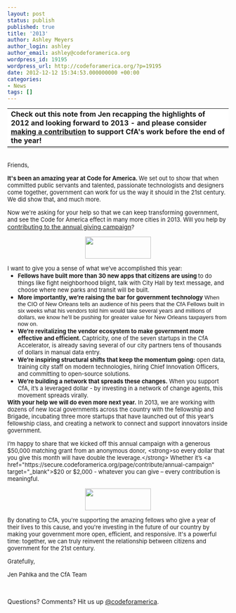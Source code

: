 ```yaml
---
layout: post
status: publish
published: true
title: '2013'
author: Ashley Meyers
author_login: ashley
author_email: ashley@codeforamerica.org
wordpress_id: 19195
wordpress_url: http://codeforamerica.org/?p=19195
date: 2012-12-12 15:34:53.000000000 +00:00
categories:
- News
tags: []
---
```

<table style="margin-top: 10px; margin-bottom: 30px; border-bottom: 3px solid #ccc; border-top: 0px solid #ccc;" width="100%" border="0" cellspacing="0" cellpadding="20">
<tbody>
<tr style="text-align: left; background-color: #ffffff;">
<td><strong>Check out this note from Jen recapping the highlights of 2012 and looking forward to 2013 - and please consider <a href="http://www.codeforamerica.org/donate" target="_blank">making a contribution</a> to support CfA's work before the end of the year!</strong></td>
</tr>
</tbody>
</table>
<span style="font-size: small;">Friends,</span>

<span style="font-size: small;"><strong>It's been an amazing year at Code for America. </strong>We set out to show that when committed public servants and talented, passionate technologists and designers come together, government can work for us the way it should in the 21st century. We did show that, and much more.</span>

<span style="font-size: small;">Now we're asking for your help so that we can keep transforming government, and see the Code for America effect in many more cities in 2013. Will you help by </span><a href="https://secure.codeforamerica.org/page/contribute/annual-campaign" target="_blank">contributing to the annual giving campaign</a><span style="font-size: small;">?</span>
<p style="text-align: center;"><span style="font-size: small;"><a href="https://secure.codeforamerica.org/page/contribute/annual-campaign" target="_blank"><img class="aligncenter" style="width: 150px; height: 50px; border: 0; line-height: 100%; outline: none; text-decoration: none; display: inline;" src="http://gallery.mailchimp.com/d9acf2a4c694efbd76a48936f/images/donate_simple.png" alt="" width="150" height="50" align="none" /></a></span></p>
<span style="font-size: small;">I want to give you a sense of what we’ve accomplished this year:</span>
<ul style="margin-top: 0pt; margin-bottom: 0pt;">
	<li><strong style="font-size: small;">Fellows have built more than 30 new apps that citizens are using </strong><span style="font-size: small;">to do things like fight neighborhood blight, talk with City Hall by text message, and choose where new parks and transit will be built.</span></li>
	<li><strong style="font-size: small;">More importantly, we’re raising the bar for government technology</strong><span style="font-family: arial, helvetica, sans-serif; font-size: small;"> When the CIO of New Orleans tells an audience of his peers that the CfA Fellows built in six weeks what his vendors told him would take several years and millions of dollars, we know he’ll be pushing for greater value for New Orleans taxpayers from now on.</span></li>
	<li><strong style="font-size: small;">We’re revitalizing the vendor ecosystem to make government more effective and efficient. </strong><span style="font-size: small;">Captricity, one of the seven startups in the CfA Accelerator, is already saving several of our city partners tens of thousands of dollars in manual data entry.</span></li>
	<li><strong style="font-size: small;">We’re inspiring structural shifts that keep the momentum going: </strong><span style="font-size: small;">open data, training city staff on modern technologies, hiring Chief Innovation Officers, and committing to open-source solutions.</span></li>
	<li><strong style="font-size: small;">We’re building a network that spreads these changes.</strong><span style="font-size: small;"> When you support CfA, it’s a leveraged dollar - by investing in a network of change agents, this movement spreads virally.</span></li>
</ul>
<span style="font-size: small;"><strong>With your help we will do even more next year.</strong> In 2013, we are working with dozens of new local governments across the country with the fellowship and Brigade, incubating three more startups that have launched out of this year’s fellowship class, and creating a network to connect and support innovators inside government.</span>

<span style="font-size: small;">I’m happy to share that we kicked off this annual campaign with a generous $50,000 matching grant from an anonymous donor, <strong>so every dollar that you give this month will have double the leverage.</strong> Whether it’s <a href="https://secure.codeforamerica.org/page/contribute/annual-campaign" target="_blank">$20 or $2,000 - whatever you can give</a> – every contribution is meaningful.</span>
<p style="text-align: center;"><span style="font-size: small;"><a href="https://secure.codeforamerica.org/page/contribute/annual-campaign" target="_blank"><img style="width: 150px; height: 50px; border: 0; line-height: 100%; outline: none; text-decoration: none; display: inline;" src="http://gallery.mailchimp.com/d9acf2a4c694efbd76a48936f/images/donate_simple.png" alt="" width="150" height="50" align="none" /></a></span></p>
<span style="font-size: small;">By donating to CfA, you're supporting the amazing fellows who give a year of their lives to this cause, and you're investing in the future of our country by making your government more open, efficient, and responsive. It's a powerful time: together, we can truly reinvent the relationship between citizens and government for the 21st century.</span>

<span style="font-size: small;">Gratefully,</span>

<span style="font-size: small;">Jen Pahlka and the CfA Team</span>

&nbsp;

Questions? Comments? Hit us up <a href="http://twitter.com/codeforamerica">@codeforamerica</a>.
